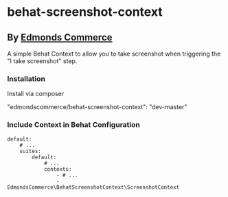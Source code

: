# behat-screenshot-context
## By [Edmonds Commerce](https://www.edmondscommerce.co.uk)

A simple Behat Context to allow you to take screenshot when triggering the "I take screenshot" step.

### Installation

Install via composer

"edmondscommerce/behat-screenshot-context": "dev-master"


### Include Context in Behat Configuration

```
default:
    # ...
    suites:
        default:
            # ...
            contexts:
                - # ...
                - EdmondsCommerce\BehatScreenshotContext\ScreenshotContext

```
